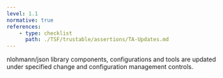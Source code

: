 ```yaml
---
level: 1.1
normative: true
references:
    - type: checklist
      path: ./TSF/trustable/assertions/TA-Updates.md
---
```


nlohmann/json library components, configurations and tools are updated under specified change and configuration management controls.
